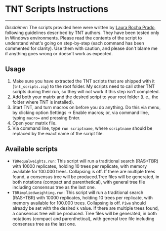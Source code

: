 # TNT Scripts Instructions
---

*Disclaimer*: The scripts provided here were written by [Laura Rocha Prado](http://laura.rochaprado.com), following guidelines described by TNT authors. They have been tested only in Windows environments. Please read the contents of the script to understand what's going on step-by-step (each command has been commented for clarity). Use them with caution, and please don't blame me if anything goes wrong or doesn't work as expected.

## Usage

1. Make sure you have extracted the TNT scripts that are shipped with it (`tnt_scripts.zip`) to the root folder. My scripts need to call other TNT scripts during their run, so they will not work if this step isn't completed.
2. Add both your matrix and the desired script to your root folder (i. e., the folder where TNT is installed).
3. Start TNT, and turn macros on before you do anything. Do this via menu, by clicking option Settings -> Enable macros; or, via command line, typing `macro=` and pressing Enter.
4. Open your matrix file.
5. Via command line, type `run scriptname`, where `scriptname` should be replaced by the exact name of the script file.

## Available scripts

- `TBRequalweights.run`: This script will run a traditional search (RAS+TBR) with 10000 replicates, holding 10 trees per replicate, with memory available for 100.000 trees. Collapsing is off. If there are multiple trees found, a consensus tree will be produced.Tree files will be generated, in both notations (compact and parenthetical), with general tree file including consensus tree as the last one.
- `TBRimpliedweighting.run`: This script will run a traditional search (RAS+TBR) with 10000 replicates, holding 10 trees per replicate, with memory available for 100.000 trees. Collapsing is off. `Piwe` should already be set with the desired `k` value. If there are multiple trees found, a consensus tree will be produced. Tree files will be generated, in both notations (compact and parenthetical), with general tree file including consensus tree as the last one.